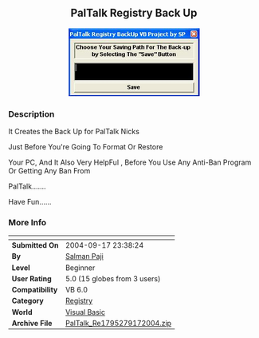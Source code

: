 ﻿<div align="center">

## PalTalk Registry Back Up

<img src="PIC20049172358416096.JPG">
</div>

### Description

It Creates the Back Up for PalTalk Nicks

Just Before You're Going To Format Or Restore

Your PC, And It Also Very HelpFul , Before You Use Any Anti-Ban Program Or Getting Any Ban From

PalTalk.......

Have Fun......
 
### More Info
 


<span>             |<span>
---                |---
**Submitted On**   |2004-09-17 23:38:24
**By**             |[Salman Paji](https://github.com/Planet-Source-Code/PSCIndex/blob/master/ByAuthor/salman-paji.md)
**Level**          |Beginner
**User Rating**    |5.0 (15 globes from 3 users)
**Compatibility**  |VB 6\.0
**Category**       |[Registry](https://github.com/Planet-Source-Code/PSCIndex/blob/master/ByCategory/registry__1-36.md)
**World**          |[Visual Basic](https://github.com/Planet-Source-Code/PSCIndex/blob/master/ByWorld/visual-basic.md)
**Archive File**   |[PalTalk\_Re1795279172004\.zip](https://github.com/Planet-Source-Code/salman-paji-paltalk-registry-back-up__1-56242/archive/master.zip)








